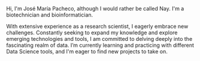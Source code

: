 Hi, I'm José María Pacheco, although I would rather be called Nay. I'm a biotechnician and bioinformatician.

With extensive experience as a research scientist, I eagerly embrace new challenges. Constantly seeking to expand my knowledge and explore emerging technologies and tools, I am committed to delving deeply into the fascinating realm of data.
I’m currently learning and practicing with different Data Science tools, and I'm eager to find new projects to take on.

<!---
Niketelocreas/Niketelocreas is a ✨ special ✨ repository because its `README.md` (this file) appears on your GitHub profile.
You can click the Preview link to take a look at your changes.
--->
